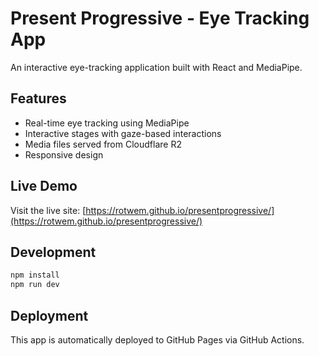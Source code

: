 # Present Progressive - Eye Tracking App

An interactive eye-tracking application built with React and MediaPipe.

## Features

- Real-time eye tracking using MediaPipe
- Interactive stages with gaze-based interactions
- Media files served from Cloudflare R2
- Responsive design

## Live Demo

Visit the live site: [https://rotwem.github.io/presentprogressive/](https://rotwem.github.io/presentprogressive/)

## Development

```bash
npm install
npm run dev
```

## Deployment

This app is automatically deployed to GitHub Pages via GitHub Actions. 
